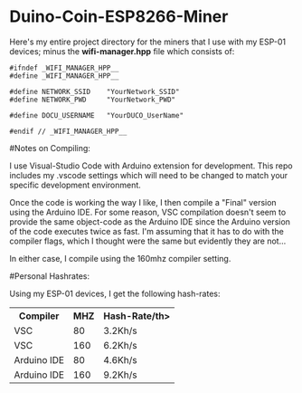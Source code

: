 # Duino-Coin-ESP8266-Miner

Here's my entire project directory for the miners that I use with my ESP-01 devices; minus the **wifi-manager.hpp** file which consists of: 

    #ifndef _WIFI_MANAGER_HPP__
    #define _WIFI_MANAGER_HPP__

    #define NETWORK_SSID    "YourNetwork_SSID"
    #define NETWORK_PWD     "YourNetwork_PWD"

    #define DOCU_USERNAME   "YourDUCO_UserName"

    #endif // _WIFI_MANAGER_HPP__

#Notes on Compiling:

I use Visual-Studio Code with Arduino extension for development. This repo includes my .vscode settings which will need to be changed to match your specific development environment.

Once the code is working the way I like, I then compile a "Final" version using the Arduino IDE. For some reason, VSC compilation doesn't seem to provide the same object-code as the Arduino IDE since the Arduino version of the code executes twice as fast. I'm assuming that it has to do with the compiler flags, which I thought were the same but evidently they are not...

In either case, I compile using the 160mhz compiler setting.

#Personal Hashrates:

Using my ESP-01 devices, I get the following hash-rates:

<table>
  <tr><th><b>Compiler</b></th><th><b>MHZ</b></th><th><b>Hash-Rate</b>/th></tr>
  <tr><td>VSC</td><td>80</td><td>3.2Kh/s</td></tr>
  <tr><td>VSC</td><td>160</td><td>6.2Kh/s</td></tr>
  <tr><td>Arduino IDE</td><td>80</td><td>4.6Kh/s</td></tr>
  <tr><td>Arduino IDE</td><td>160</td><td>9.2Kh/s</td></tr>
</table>
